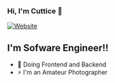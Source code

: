 ### Hi, I'm Cuttice 👋 

[![Website](https://img.shields.io/website?label=https://www.cuttice.com/&style=for-the-badge&url=https://www.cuttice.com/)](https://www.cuttice.com/)

## I'm Sofware Engineer!!

- 🌱 Doing Frontend and Backend
- ⚡ I'm an Amateur Photographer

<br />

[website]: https://www.cuttice.com/
[linkedin]: https://www.linkedin.com/in/cuttice-omondi
